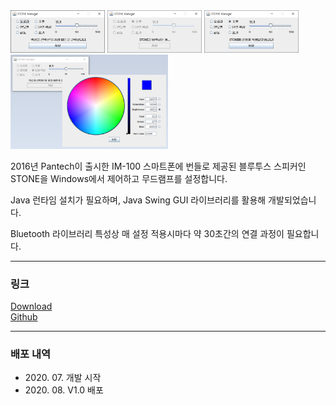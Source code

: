 <img src="program_main.png" width="30%" />
<img src="program_run_1.png" width="30%" />
<img src="program_run_2.png" width="30%" />
<br/>
<img src="program_color.png" width="50%" />

2016년 Pantech이 출시한 IM-100 스마트폰에 번들로 제공된 블루투스 스피커인 STONE을
Windows에서 제어하고 무드램프를 설정합니다.

Java 런타임 설치가 필요하며, Java Swing GUI 라이브러리를 활용해 개발되었습니다.

Bluetooth 라이브러리 특성상 매 설정 적용시마다 약 30초간의 연결 과정이 필요합니다.

***

### 링크
[Download](https://github.com/yymin1022/StoneManager_JAVA/releases)
<br/>
[Github](https://github.com/yymin1022/StoneManager_JAVA)

***

### 배포 내역
* 2020\. 07\. 개발 시작
* 2020\. 08\. V1\.0 배포
